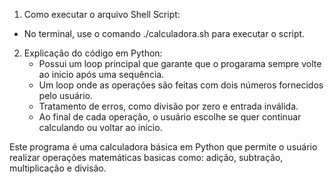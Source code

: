 1. Como executar o arquivo Shell Script:
 * No terminal, use o comando ./calculadora.sh para executar o script.

2. Explicação do código em Python:
   * Possui um loop principal que garante que o progarama sempre volte ao inicio após uma sequência.
   * Um loop onde as operações são feitas com dois números fornecidos pelo usuário.
   * Tratamento de erros, como divisão por zero e entrada inválida.
   * Ao final de cada operação, o usuário escolhe se quer continuar calculando ou voltar ao inicio.
     
Este programa é uma calculadora básica em Python que permite o usuário realizar operações matemáticas basicas como: adição, subtração, multiplicação e divisão.
  
